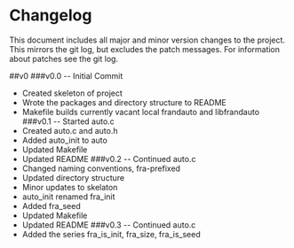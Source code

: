 # Changelog
This document includes all major and minor version changes to the project.  This mirrors the git log, but excludes the patch messages.  For information about patches see the git log.

##v0
###v0.0 -- Initial Commit
  * Created skeleton of project
  * Wrote the packages and directory structure to README
  * Makefile builds currently vacant local frandauto and libfrandauto
###v0.1 -- Started auto.c
  * Created auto.c and auto.h
  * Added auto\_init to auto
  * Updated Makefile
  * Updated README
###v0.2 -- Continued auto.c
  * Changed naming conventions, fra-prefixed  
  * Updated directory structure
  * Minor updates to skelaton
  * auto\_init renamed fra\_init
  * Added fra\_seed
  * Updated Makefile
  * Updated README
###v0.3 -- Continued auto.c
  * Added the series fra\_is\_init, fra\_size, fra\_is\_seed

<!-- vim : set ts=2 sw=2 et syn=markdown : -->
